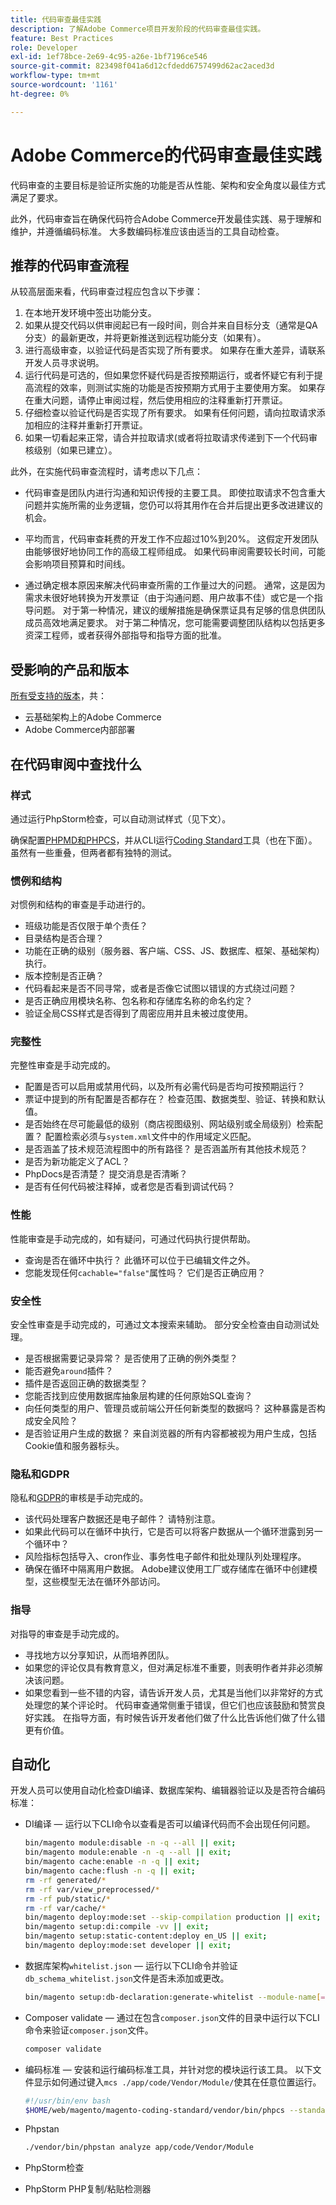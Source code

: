 ```yaml
---
title: 代码审查最佳实践
description: 了解Adobe Commerce项目开发阶段的代码审查最佳实践。
feature: Best Practices
role: Developer
exl-id: 1ef78bce-2e69-4c95-a26e-1bf7196ce546
source-git-commit: 823498f041a6d12cfdedd6757499d62ac2aced3d
workflow-type: tm+mt
source-wordcount: '1161'
ht-degree: 0%

---
```


# Adobe Commerce的代码审查最佳实践

代码审查的主要目标是验证所实施的功能是否从性能、架构和安全角度以最佳方式满足了要求。

此外，代码审查旨在确保代码符合Adobe Commerce开发最佳实践、易于理解和维护，并遵循编码标准。 大多数编码标准应该由适当的工具自动检查。

## 推荐的代码审查流程

从较高层面来看，代码审查过程应包含以下步骤：

1. 在本地开发环境中签出功能分支。
1. 如果从提交代码以供审阅起已有一段时间，则合并来自目标分支（通常是QA分支）的最新更改，并将更新推送到远程功能分支（如果有）。
1. 进行高级审查，以验证代码是否实现了所有要求。 如果存在重大差异，请联系开发人员寻求说明。
1. 运行代码是可选的，但如果您怀疑代码是否按预期运行，或者怀疑它有利于提高流程的效率，则测试实施的功能是否按预期方式用于主要使用方案。 如果存在重大问题，请停止审阅过程，然后使用相应的注释重新打开票证。
1. 仔细检查以验证代码是否实现了所有要求。 如果有任何问题，请向拉取请求添加相应的注释并重新打开票证。
1. 如果一切看起来正常，请合并拉取请求(或者将拉取请求传递到下一个代码审核级别（如果已建立）。

此外，在实施代码审查流程时，请考虑以下几点：

- 代码审查是团队内进行沟通和知识传授的主要工具。 即使拉取请求不包含重大问题并实施所需的业务逻辑，您仍可以将其用作在合并后提出更多改进建议的机会。

- 平均而言，代码审查耗费的开发工作不应超过10%到20%。 这假定开发团队由能够很好地协同工作的高级工程师组成。 如果代码审阅需要较长时间，可能会影响项目预算和时间线。

- 通过确定根本原因来解决代码审查所需的工作量过大的问题。 通常，这是因为需求未很好地转换为开发票证（由于沟通问题、用户故事不佳）或它是一个指导问题。 对于第一种情况，建议的缓解措施是确保票证具有足够的信息供团队成员高效地满足要求。 对于第二种情况，您可能需要调整团队结构以包括更多资深工程师，或者获得外部指导和指导方面的批准。

## 受影响的产品和版本

[所有受支持的版本](../../../release/versions.md)，共：

- 云基础架构上的Adobe Commerce
- Adobe Commerce内部部署

## 在代码审阅中查找什么

### 样式

通过运行PhpStorm检查，可以自动测试样式（见下文）。

确保配置[PHPMD和PHPCS](https://developer.adobe.com/commerce/php/best-practices/phpstorm/code-inspection/)，并从CLI运行[Coding Standard](https://github.com/magento/magento-coding-standard)工具（也在下面）。 虽然有一些重叠，但两者都有独特的测试。

### 惯例和结构

对惯例和结构的审查是手动进行的。

- 班级功能是否仅限于单个责任？
- 目录结构是否合理？
- 功能在正确的级别（服务器、客户端、CSS、JS、数据库、框架、基础架构）执行。
- 版本控制是否正确？
- 代码看起来是否不同寻常，或者是否像它试图以错误的方式绕过问题？
- 是否正确应用模块名称、包名称和存储库名称的命名约定？
- 验证全局CSS样式是否得到了周密应用并且未被过度使用。

### 完整性

完整性审查是手动完成的。

- 配置是否可以启用或禁用代码，以及所有必需代码是否均可按预期运行？
- 票证中提到的所有配置是否都存在？ 检查范围、数据类型、验证、转换和默认值。
- 是否始终在尽可能最低的级别（商店视图级别、网站级别或全局级别）检索配置？ 配置检索必须与`system.xml`文件中的作用域定义匹配。
- 是否涵盖了技术规范流程图中的所有路径？ 是否涵盖所有其他技术规范？
- 是否为新功能定义了ACL？
- PhpDocs是否清楚？ 提交消息是否清晰？
- 是否有任何代码被注释掉，或者您是否看到调试代码？

### 性能

性能审查是手动完成的，如有疑问，可通过代码执行提供帮助。

- 查询是否在循环中执行？ 此循环可以位于已编辑文件之外。
- 您能发现任何`cachable="false"`属性吗？ 它们是否正确应用？

### 安全性

安全性审查是手动完成的，可通过文本搜索来辅助。 部分安全检查由自动测试处理。

- 是否根据需要记录异常？ 是否使用了正确的例外类型？
- 能否避免`around`插件？
- 插件是否返回正确的数据类型？
- 您能否找到应使用数据库抽象层构建的任何原始SQL查询？
- 向任何类型的用户、管理员或前端公开任何新类型的数据吗？ 这种暴露是否构成安全风险？
- 是否验证用户生成的数据？ 来自浏览器的所有内容都被视为用户生成，包括Cookie值和服务器标头。

### 隐私和GDPR

隐私和[GDPR](../../../security-and-compliance/privacy/gdpr.md)的审核是手动完成的。

- 该代码处理客户数据还是电子邮件？ 请特别注意。
- 如果此代码可以在循环中执行，它是否可以将客户数据从一个循环泄露到另一个循环中？
- 风险指标包括导入、cron作业、事务性电子邮件和批处理队列处理程序。
- 确保在循环中隔离用户数据。 Adobe建议使用工厂或存储库在循环中创建模型，这些模型无法在循环外部访问。

### 指导

对指导的审查是手动完成的。

- 寻找地方以分享知识，从而培养团队。
- 如果您的评论仅具有教育意义，但对满足标准不重要，则表明作者并非必须解决该问题。
- 如果您看到一些不错的内容，请告诉开发人员，尤其是当他们以非常好的方式处理您的某个评论时。 代码审查通常侧重于错误，但它们也应该鼓励和赞赏良好实践。 在指导方面，有时候告诉开发者他们做了什么比告诉他们做了什么错更有价值。

## 自动化

开发人员可以使用自动化检查DI编译、数据库架构、编辑器验证以及是否符合编码标准：

- DI编译 — 运行以下CLI命令以查看是否可以编译代码而不会出现任何问题。

  ```bash
  bin/magento module:disable -n -q --all || exit;
  bin/magento module:enable -n -q --all || exit;
  bin/magento cache:enable -n -q || exit;
  bin/magento cache:flush -n -q || exit;
  rm -rf generated/*
  rm -rf var/view_preprocessed/*
  rm -rf pub/static/*
  rm -rf var/cache/*
  bin/magento deploy:mode:set --skip-compilation production || exit;
  bin/magento setup:di:compile -vv || exit;
  bin/magento setup:static-content:deploy en_US || exit;
  bin/magento deploy:mode:set developer || exit;
  ```

- 数据库架构`whitelist.json` — 运行以下CLI命令并验证`db_schema_whitelist.json`文件是否未添加或更改。

  ```bash
  bin/magento setup:db-declaration:generate-whitelist --module-name[=MODULE-NAME]
  ```

- Composer validate — 通过在包含`composer.json`文件的目录中运行以下CLI命令来验证`composer.json`文件。

  ```bash
  composer validate
  ```

- 编码标准 — 安装和运行编码标准工具，并针对您的模块运行该工具。 以下文件显示如何通过键入`mcs ./app/code/Vendor/Module/`使其在任意位置运行。

  ```bash
  #!/usr/bin/env bash
  $HOME/web/magento/magento-coding-standard/vendor/bin/phpcs --standard=Magento2 "$@"
  ```

- Phpstan

  ```bash
  ./vendor/bin/phpstan analyze app/code/Vendor/Module
  ```

- PhpStorm检查

- PhpStorm PHP复制/粘贴检测器
